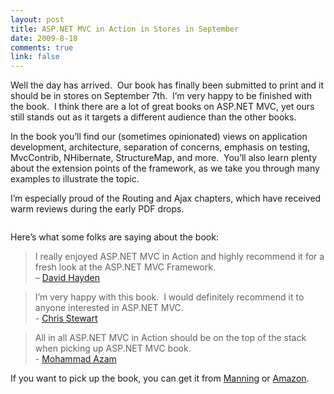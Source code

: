 ```yaml
--- 
layout: post
title: ASP.NET MVC in Action in Stores in September
date: 2009-8-18
comments: true
link: false
---
```

<p>Well the day has arrived.&nbsp; Our book has finally been submitted to print and it should be in stores on September 7th.&nbsp; I&rsquo;m very happy to be finished with the book.&nbsp; I think there are a lot of great books on ASP.NET MVC, yet ours still stands out as it targets a different audience than the other books.</p>
<p>In the book you&rsquo;ll find our (sometimes opinionated) views on application development, architecture, separation of concerns, emphasis on testing, MvcContrib, NHibernate, StructureMap, and more.&nbsp; You&rsquo;ll also learn plenty about the extension points of the framework, as we take you through many examples to illustrate the topic.</p>
<p>I&rsquo;m especially proud of the Routing and Ajax chapters, which have received warm reviews during the early PDF drops.</p>
<p><img alt="" src="http://jeffreypalermo.com/files/media/image/WindowsLiveWriter/ASP.NETMVCinActionbookcompleteandheadedt_7A74/image_caa2976c-de99-4b61-a7c8-7a32ef519518.png" /></p>
<p>Here&rsquo;s what some folks are saying about the book:</p>
<blockquote>
<p>I really enjoyed ASP.NET MVC in Action and highly recommend it for a fresh look at the ASP.NET MVC Framework.&nbsp; <br />
&ndash; <a target="_blank" href="http://davidhayden.com/blog/dave/archive/2009/07/26/AspNetMvcInActionBookReview.aspx">David Hayden</a></p>
</blockquote>  <blockquote>
<p>I&rsquo;m very happy with this book.&nbsp; I would definitely recommend it to anyone interested in ASP.NET MVC.     <br />
- <a target="_blank" href="http://www.compiledmonkey.com/2009/07/12/book-review-asp-net-mvc-in-action/">Chris Stewart</a></p>
</blockquote>  <blockquote>
<p>All in all ASP.NET MVC in Action should be on the top of the stack when picking up ASP.NET MVC book.     <br />
- <a target="_blank" href="http://azamsharp.com/Posts/232_Review__ASP_NET_MVC_in_Action.aspx">Mohammad Azam</a></p>
</blockquote>
<p>If you want to pick up the book, you can get it from <a target="_blank" href="http://manning.com/palermo">Manning</a> or <a target="_blank" href="http://www.amazon.com/ASP-NET-MVC-Action-Jeffrey-Palermo/dp/1933988622">Amazon</a>.</p>
